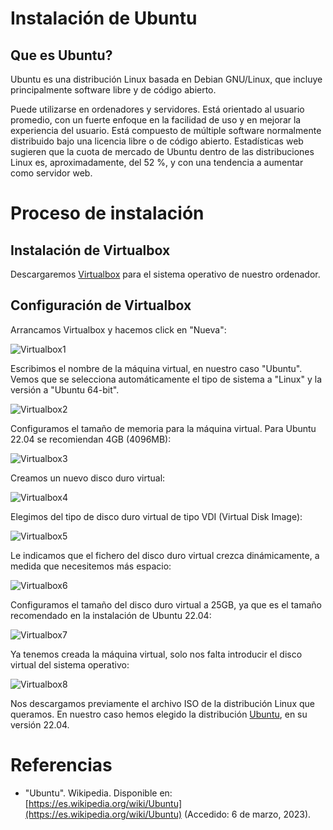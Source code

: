 # Instalación de Ubuntu

## Que es Ubuntu?

Ubuntu es una distribución Linux basada en Debian GNU/Linux, que incluye principalmente software libre y de código abierto.

Puede utilizarse en ordenadores y servidores. Está orientado al usuario promedio, con un fuerte enfoque en la facilidad de uso y en mejorar la experiencia del usuario. Está compuesto de múltiple software normalmente distribuido bajo una licencia libre o de código abierto. Estadísticas web sugieren que la cuota de mercado de Ubuntu dentro de las distribuciones Linux es, aproximadamente, del 52 %, y con una tendencia a aumentar como servidor web. 

# Proceso de instalación

## Instalación de Virtualbox

Descargaremos [Virtualbox](https://www.virtualbox.org/) para el sistema operativo de nuestro ordenador.

## Configuración de Virtualbox

Arrancamos Virtualbox y hacemos click en "Nueva":

![Virtualbox1](./virtualbox1.png)

Escribimos el nombre de la máquina virtual, en nuestro caso "Ubuntu". Vemos que se selecciona automáticamente el tipo de sistema a "Linux" y la versión a "Ubuntu 64-bit".

![Virtualbox2](./virtualbox2.png)

Configuramos el tamaño de memoria para la máquina virtual. Para Ubuntu 22.04 se recomiendan 4GB (4096MB):

![Virtualbox3](./virtualbox3.png)

Creamos un nuevo disco duro virtual:

![Virtualbox4](./virtualbox4.png)

Elegimos del tipo de disco duro virtual de tipo VDI (Virtual Disk Image):

![Virtualbox5](./virtualbox5.png)

Le indicamos que el fichero del disco duro virtual crezca dinámicamente, a medida que necesitemos más espacio:

![Virtualbox6](./virtualbox6.png)

Configuramos el tamaño del disco duro virtual a 25GB, ya que es el tamaño recomendado en la instalación de Ubuntu 22.04:

![Virtualbox7](./virtualbox7.png)

Ya tenemos creada la máquina virtual, solo nos falta introducir el disco virtual del sistema operativo:

![Virtualbox8](./virtualbox8.png)

Nos descargamos previamente el archivo ISO de la distribución Linux que queramos. En nuestro caso hemos elegido la distribución [Ubuntu](https://ubuntu.com/), en su versión 22.04.

# Referencias

- "Ubuntu". Wikipedia. Disponible en: [https://es.wikipedia.org/wiki/Ubuntu](https://es.wikipedia.org/wiki/Ubuntu)  (Accedido: 6 de marzo, 2023).
